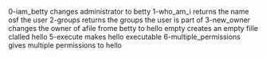 0-iam_betty changes administrator to betty
1-who_am_i returns the name osf the user
2-groups returns the groups the user is part of
3-new_owner changes the owner of afile frome betty to hello
empty creates an empty fille clalled hello
5-execute makes hello executable
6-multiple_permissions gives multiple permissions to hello
